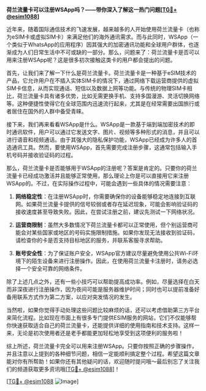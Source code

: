**荷兰流量卡可以注册WSApp吗？——带你深入了解这一热门问题[[TG💪+ @esim1088](https://t.me/s/esim1088)]**

近年来，随着国际通信技术的飞速发展，越来越多的人开始使用荷兰流量卡（也称为eSIM卡或虚拟SIM卡）来满足他们的海外通讯需求。而与此同时，WSApp（一个类似于WhatsApp的应用程序）因其强大的加密通讯功能和全球用户群体，也逐渐成为人们日常生活中不可或缺的一部分。那么，问题来了：荷兰流量卡是否可以用来注册WSApp呢？这是很多初次接触这类卡的用户都会提出的问题。

首先，让我们来了解一下什么是荷兰流量卡。荷兰流量卡是一种基于eSIM技术的产品，它允许用户在不插入实体SIM卡的情况下，通过网络下载运营商提供的虚拟SIM卡信息，从而实现通话、短信以及数据上网等功能。与传统的物理SIM卡相比，荷兰流量卡具有诸多优势，比如无需更换手机、支持多国漫游、灵活切换网络等。这种便捷性使得它在全球范围内迅速流行起来，尤其是在经常需要出国旅行或者居住在国外的人群中备受青睐。

接下来，我们再来看看WSApp是什么。WSApp是一款基于端到端加密技术的即时通讯软件，用户可以通过它发送文字、图片、视频等多种形式的消息，并且可以进行语音和视频通话。由于其强大的隐私保护功能，WSApp已经成为许多人的首选通讯工具。然而，要使用WSApp，首先需要完成注册步骤，这通常包括输入手机号码并接收验证码的过程。

那么，荷兰流量卡是否能够用于WSApp的注册呢？答案是肯定的。只要你的荷兰流量卡已经成功激活并且能够正常使用，那么理论上你是可以直接用它来注册WSApp的。不过，在实际操作过程中，可能会遇到一些具体的情况需要注意：

1. **网络稳定性**：在注册WSApp时，你需要确保你的设备能够稳定地连接到互联网。如果荷兰流量卡提供的信号较弱或者存在延迟现象，可能会影响验证码的接收速度甚至导致失败。因此，在尝试注册之前，建议先测试一下网络状况。

2. **运营商限制**：虽然大多数情况下荷兰流量卡都可以正常使用，但个别运营商可能会对某些国家或地区的号码实施限制措施。如果你发现无法接收到验证码，请检查你的卡是否支持目标地区的服务，并联系客服寻求帮助。

3. **账号安全性**：为了保证账户安全，WSApp官方建议尽量避免使用公共Wi-Fi环境下的陌生设备来进行注册操作。因此，在使用荷兰流量卡注册时，请务必选择一个安全可靠的网络条件。

除了上述几点之外，还有一些小技巧可以帮助提高成功率。例如，尽量选择在白天而非深夜进行注册操作，因为夜间可能是服务器维护时间；同时也可以提前准备好备用联系方式作为第二方案，以应对突发情况的发生。

当然啦，如果你觉得手动处理这些问题比较麻烦的话，还可以考虑借助第三方平台来简化流程。比如现在市面上有很多专门提供ESIM服务的网站，它们不仅能够帮你快速获取适合自己的荷兰流量卡，还能提供详细的使用指南和技术支持。这样一来，无论是初次使用者还是老手都能更加轻松地享受到这项便利的服务啦！

综上所述，荷兰流量卡完全可以用来注册WSApp。只要你按照正确的步骤操作，并且注意以上提到的各种细节问题，相信一定能顺利搞定整个过程。希望这篇文章能对你有所帮助！如果你还有其他疑问的话，欢迎随时提问哦～最后别忘了关注我们的频道获取更多资讯哦[[TG💪+ @esim1088](https://t.me/s/esim1088)]！

[[TG💪+ @esim1088](https://t.me/s/esim1088) ![Image](https://i.postimg.cc/4NQfJmqS/Snipaste-2025-05-13-00-14-12.png)]